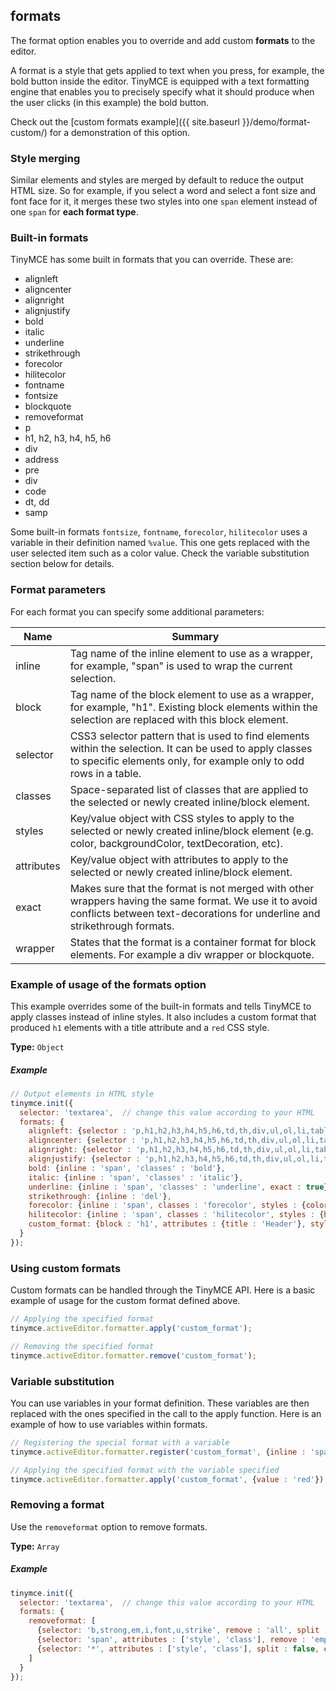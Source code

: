 ## formats

The format option enables you to override and add custom **formats** to the editor.

A format is a style that gets applied to text when you press, for example, the bold button inside the editor. TinyMCE is equipped with a text formatting engine that enables you to precisely specify what it should produce when the user clicks (in this example) the bold button.

Check out the [custom formats example]({{ site.baseurl }}/demo/format-custom/) for a demonstration of this option.

### Style merging

Similar elements and styles are merged by default to reduce the output HTML size. So for example, if you select a word and select a font size and font face for it, it merges these two styles into one `span` element instead of one `span` for **each format type**.

### Built-in formats

TinyMCE has some built in formats that you can override. These are:

* alignleft
* aligncenter
* alignright
* alignjustify
* bold
* italic
* underline
* strikethrough
* forecolor
* hilitecolor
* fontname
* fontsize
* blockquote
* removeformat
* p
* h1, h2, h3, h4, h5, h6
* div
* address
* pre
* div
* code
* dt, dd
* samp

Some built-in formats `fontsize`, `fontname`, `forecolor`, `hilitecolor` uses a variable in their definition named `%value`. This one gets replaced with the user selected item such as a color value. Check the variable substitution section below for details.

### Format parameters

For each format you can specify some additional parameters:

| Name       | Summary          |
|------------|------------------|
| inline     | Tag name of the inline element to use as a wrapper, for example, "span" is used to wrap the current selection.
| block      | Tag name of the block element to use as a wrapper, for example, "h1". Existing block elements within the selection are replaced with this block element. |
| selector   | CSS3 selector pattern that is used to find elements within the selection. It can be used to apply classes to specific elements only, for example only to odd rows in a table. |
| classes    | Space-separated list of classes that are applied to the selected or newly created inline/block element. |
| styles     | Key/value object with CSS styles to apply to the selected or newly created inline/block element (e.g. color, backgroundColor, textDecoration, etc). |
| attributes | Key/value object with attributes to apply to the selected or newly created inline/block element. |
| exact      | Makes sure that the format is not merged with other wrappers having the same format. We use it to avoid conflicts between text-decorations for underline and strikethrough formats. |
| wrapper    | States that the format is a container format for block elements. For example a div wrapper or blockquote. |

### Example of usage of the formats option

This example overrides some of the built-in formats and tells TinyMCE to apply classes instead of inline styles. It also includes a custom format that produced `h1` elements with a title attribute and a `red` CSS style.

**Type:** `Object`

##### Example

```js
// Output elements in HTML style
tinymce.init({
  selector: 'textarea',  // change this value according to your HTML
  formats: {
    alignleft: {selector : 'p,h1,h2,h3,h4,h5,h6,td,th,div,ul,ol,li,table,img', classes : 'left'},
    aligncenter: {selector : 'p,h1,h2,h3,h4,h5,h6,td,th,div,ul,ol,li,table,img', classes : 'center'},
    alignright: {selector : 'p,h1,h2,h3,h4,h5,h6,td,th,div,ul,ol,li,table,img', classes : 'right'},
    alignjustify: {selector : 'p,h1,h2,h3,h4,h5,h6,td,th,div,ul,ol,li,table,img', classes : 'full'},
    bold: {inline : 'span', 'classes' : 'bold'},
    italic: {inline : 'span', 'classes' : 'italic'},
    underline: {inline : 'span', 'classes' : 'underline', exact : true},
    strikethrough: {inline : 'del'},
    forecolor: {inline : 'span', classes : 'forecolor', styles : {color : '%value'}},
    hilitecolor: {inline : 'span', classes : 'hilitecolor', styles : {backgroundColor : '%value'}},
    custom_format: {block : 'h1', attributes : {title : 'Header'}, styles : {color : 'red'}}
  }
});
```

### Using custom formats

Custom formats can be handled through the TinyMCE API. Here is a basic example of usage for the custom format defined above.

```js
// Applying the specified format
tinymce.activeEditor.formatter.apply('custom_format');

// Removing the specified format
tinymce.activeEditor.formatter.remove('custom_format');
```

### Variable substitution

You can use variables in your format definition. These variables are then replaced with the ones specified in the call to the apply function. Here is an example of how to use variables within formats.

```js
// Registering the special format with a variable
tinymce.activeEditor.formatter.register('custom_format', {inline : 'span', styles : {color : '%value'}});

// Applying the specified format with the variable specified
tinymce.activeEditor.formatter.apply('custom_format', {value : 'red'});
```

### Removing a format

Use the `removeformat` option to remove formats.

**Type:** `Array`

##### Example

```js
tinymce.init({
  selector: 'textarea',  // change this value according to your HTML
  formats: {
    removeformat: [
      {selector: 'b,strong,em,i,font,u,strike', remove : 'all', split : true, expand : false, block_expand: true, deep : true},
      {selector: 'span', attributes : ['style', 'class'], remove : 'empty', split : true, expand : false, deep : true},
      {selector: '*', attributes : ['style', 'class'], split : false, expand : false, deep : true}
    ]
  }
});
```
